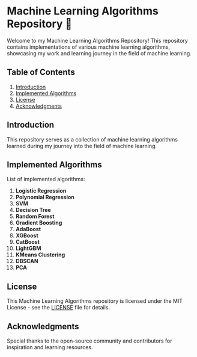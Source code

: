 # Machine Learning Algorithms Repository 🤖

Welcome to my Machine Learning Algorithms Repository! This repository contains implementations of various machine learning algorithms, showcasing my work and learning journey in the field of machine learning.

## Table of Contents

1. [Introduction](#introduction)
2. [Implemented Algorithms](#implemented-algorithms)
3. [License](#license)
4. [Acknowledgments](#acknowledgments)

## Introduction

This repository serves as a collection of machine learning algorithms learned during my journey into the field of machine learning.

## Implemented Algorithms

List of implemented algorithms:

1. **Logistic Regression**
2. **Polynomial Regression**
3. **SVM**
4. **Decision Tree**
5. **Random Forest**
6. **Gradient Boosting**
7. **AdaBoost**
8. **XGBoost**
9. **CatBoost**
10. **LightGBM**
11. **KMeans Clustering**
12. **DBSCAN**
13. **PCA**

## License

This Machine Learning Algorithms repository is licensed under the MIT License - see the [LICENSE](LICENSE) file for details.

## Acknowledgments

Special thanks to the open-source community and contributors for inspiration and learning resources.
